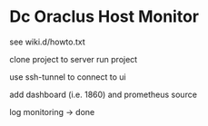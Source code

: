 # Dc Oraclus Host Monitor

see wiki.d/howto.txt

clone project to server
run project

use ssh-tunnel to connect to ui

add dashboard (i.e. 1860) and prometheus source

log monitoring -> done

